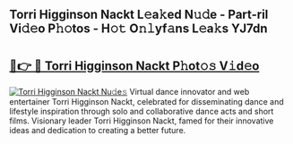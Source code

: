 ## Torri Higginson Nackt L𝚎a𝚔ed N𝚞𝚍e - Part-ril Vi𝚍𝚎o P𝚑𝚘tos - H𝚘𝚝 O𝚗𝚕yf𝚊ns L𝚎a𝚔s YJ7dn

# <h2><a href="http://kf1nqbo.oniu.top/?m=Torri+Higginson+Nackt">🔗👉 🔴 Torri Higginson Nackt P𝚑ot𝚘𝚜 V𝚒d𝚎o</a></h2>

[![Torri Higginson Nackt Nu𝚍e𝚜](https://i.imgur.com/0qMVB7G.gif)](http://kf1nqbo.oniu.top/?m=Torri+Higginson+Nackt)
Virtual dance innovator and web entertainer Torri Higginson Nackt, celebrated for disseminating dance and lifestyle inspiration through solo and collaborative dance acts and short films. Visionary leader Torri Higginson Nackt, famed for their innovative ideas and dedication to creating a better future.  
